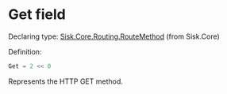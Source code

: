<!--

Copyrights 2023 Sisk Framework - CypherPotato
Published under MIT license

!!! DO NOT EDIT THIS FILE !!!
This file was generated by a tool in the Sisk package. To edit the information in this documentation,
edit the XML documentation present in the Sisk source code.

-->


# Get field

Declaring type: [Sisk.Core.Routing.RouteMethod](/read?q=/contents/spec/Sisk.Core.Routing.RouteMethod.md) (from Sisk.Core)


Definition:

```cs
Get = 2 << 0
```

Represents the HTTP GET method.

